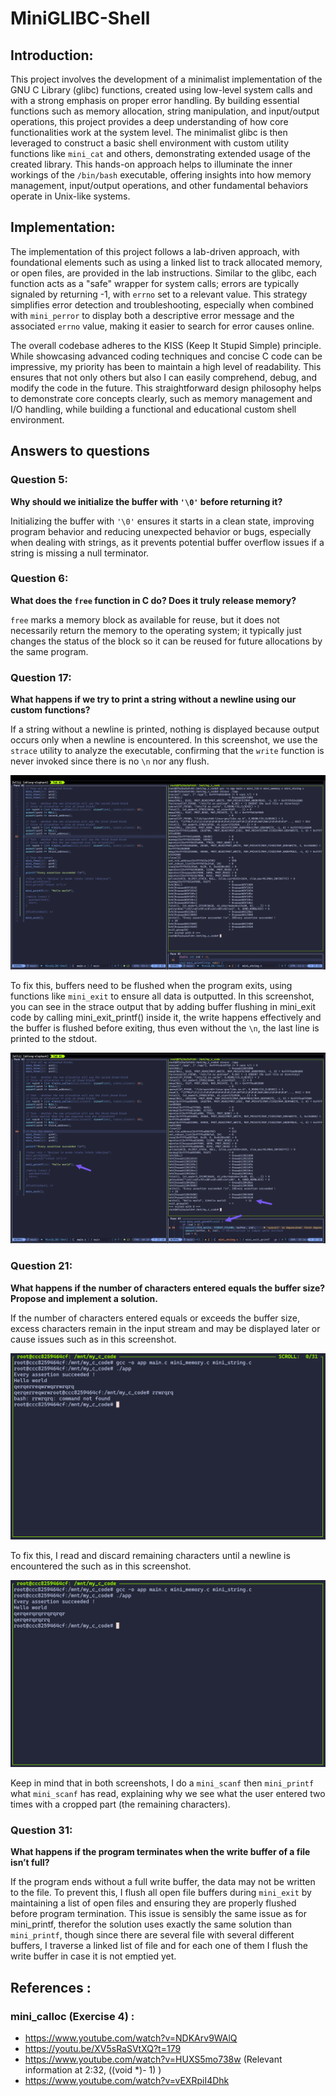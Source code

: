 # MiniGLIBC-Shell

## Introduction:

This project involves the development of a minimalist implementation of the GNU C Library (glibc) functions, created using low-level system calls and with a strong emphasis on proper error handling. By building essential functions such as memory allocation, string manipulation, and input/output operations, this project provides a deep understanding of how core functionalities work at the system level. The minimalist glibc is then leveraged to construct a basic shell environment with custom utility functions like `mini_cat` and others, demonstrating extended usage of the created library. This hands-on approach helps to illuminate the inner workings of the `/bin/bash` executable, offering insights into how memory management, input/output operations, and other fundamental behaviors operate in Unix-like systems.

## Implementation:

The implementation of this project follows a lab-driven approach, with foundational elements such as using a linked list to track allocated memory, or open files, are provided in the lab instructions. Similar to the glibc, each function acts as a "safe" wrapper for system calls; errors are typically signaled by returning -1, with `errno` set to a relevant value. This strategy simplifies error detection and troubleshooting, especially when combined with `mini_perror` to display both a descriptive error message and the associated `errno` value, making it easier to search for error causes online.

The overall codebase adheres to the KISS (Keep It Stupid Simple) principle. While showcasing advanced coding techniques and concise C code can be impressive, my priority has been to maintain a high level of readability. This ensures that not only others but also I can easily comprehend, debug, and modify the code in the future. This straightforward design philosophy helps to demonstrate core concepts clearly, such as memory management and I/O handling, while building a functional and educational custom shell environment.

## Answers to questions

### Question 5:
**Why should we initialize the buffer with `'\0'` before returning it?**

Initializing the buffer with `'\0'` ensures it starts in a clean state, improving program behavior and reducing unexpected behavior or bugs, especially when dealing with strings, as it prevents potential buffer overflow issues if a string is missing a null terminator.

### Question 6:
**What does the `free` function in C do? Does it truly release memory?**

`free` marks a memory block as available for reuse, but it does not necessarily return the memory to the operating system; it typically just changes the status of the block so it can be reused for future allocations by the same program.

### Question 17:
**What happens if we try to print a string without a newline using our custom functions?**

If a string without a newline is printed, nothing is displayed because output occurs only when a newline is encountered. In this screenshot, we use the `strace` utility to analyze the executable, confirming that the `write` function is never invoked since there is no `\n` nor any flush.

![mini_printf without flushing](images/printf_without_flush.png)

To fix this, buffers need to be flushed when the program exits, using functions like `mini_exit` to ensure all data is outputted. In this screenshot, you can see in the strace output that by adding buffer flushing in mini_exit code by calling mini_exit_printf() inside it, the write happens effectively and the buffer is flushed before exiting, thus even without the `\n`, the last line is printed to the stdout.


![mini_printf with flushing](images/printf_with_flush.png)

### Question 21:
**What happens if the number of characters entered equals the buffer size? Propose and implement a solution.**

If the number of characters entered equals or exceeds the buffer size, excess characters remain in the input stream and may be displayed later or cause issues such as in this screenshot.

![Non working mini_scanf](images/non_working_scanf.png)

To fix this, I read and discard remaining characters until a newline is encountered the such as in this screenshot.

![Fixed mini_scanf](images/working_scanf.png)

Keep in mind that in both screenshots, I do a `mini_scanf` then `mini_printf` what `mini_scanf` has read, explaining why we see what the user entered two times with a cropped part (the remaining characters).

### Question 31:
**What happens if the program terminates when the write buffer of a file isn’t full?**

If the program ends without a full write buffer, the data may not be written to the file. To prevent this, I flush all open file buffers during `mini_exit` by maintaining a list of open files and ensuring they are properly flushed before program termination. This issue is sensibly the same issue as for mini_printf, therefor the solution uses exactly the same solution than `mini_printf`, though since there are several file with several different buffers, I traverse a linked list of file and for each one of them I flush the write buffer in case it is not emptied yet.

## References :

### mini_calloc (Exercise 4) :

- https://www.youtube.com/watch?v=NDKArv9WAlQ
- https://youtu.be/XV5sRaSVtXQ?t=179
- https://www.youtube.com/watch?v=HUXS5mo738w (Relevant information at 2:32, ((void *)- 1) )
- https://www.youtube.com/watch?v=vEXRpiI4Dhk
